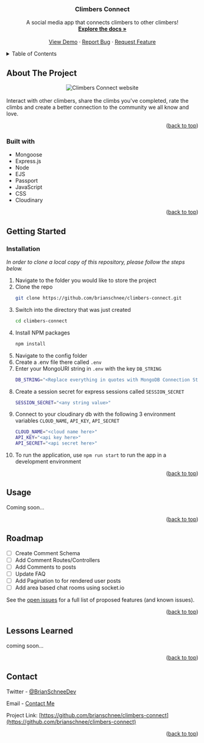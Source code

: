 <div align="center">
  <h3 align="center">Climbers Connect</h3>

  <p align="center">
    A social media app that connects climbers to other climbers!
    <br />
    <a href="https://github.com/brianschnee/climbers-connect#about-the-project"><strong>Explore the docs »</strong></a>
    <br />
    <br />
    <a href="https://comingsoon.com/">View Demo</a>
    ·
    <a href="https://github.com/brianschnee/climbers-connect/issues">Report Bug</a>
    ·
    <a href="https://github.com/brianschnee/climbers-connect/issues">Request Feature</a>
  </p>
</div>



<!-- TABLE OF CONTENTS -->
<details>
  <summary>Table of Contents</summary>
  <ol>
    <li>
      <a href="#about-the-project">About The Project</a>
      <ul>
        <li><a href="#built-with">Built With</a></li>
      </ul>
    </li>
    <li>
      <a href="#getting-started">Getting Started</a>
      <ul>
        <li><a href="#installation">Installation</a></li>
      </ul>
    </li>
    <li><a href="#usage">Usage</a></li>
    <li><a href="#roadmap">Roadmap</a></li>
    <li><a href="#lessons-learned">Lessons Learned</a></li>
    <li><a href="#contact">Contact</a></li>
  </ol>
</details>



<!-- ABOUT THE PROJECT -->
## About The Project

<div align="center">
  <img src="https://user-images.githubusercontent.com/77141303/194457376-05430a1b-5ffa-41ed-a240-bcf67051eab2.gif" alt="Climbers Connect website" />
</div>

<br/>
Interact with other climbers, share the climbs you've completed, rate the climbs and create a better connection to the community we all know and love.

<p align="right">(<a href="#readme-top">back to top</a>)</p>

### Built with

- Mongoose
- Express.js
- Node
- EJS
- Passport
- JavaScript
- CSS
- Cloudinary

<p align="right">(<a href="#readme-top">back to top</a>)</p>

<!-- GETTING STARTED -->
## Getting Started

### Installation

_In order to clone a local copy of this repository, please follow the steps below._

1. Navigate to the folder you would like to store the project
2. Clone the repo
   ```sh
   git clone https://github.com/brianschnee/climbers-connect.git
   ```
3. Switch into the directory that was just created
    ```sh
    cd climbers-connect
    ```
4. Install NPM packages
   ```sh
   npm install
   ```
5. Navigate to the config folder
6. Create a .env file there called `.env`
7. Enter your MongoURI string in `.env` with the key `DB_STRING`
   ```sh
   DB_STRING="<Replace everything in quotes with MongoDB Connection String>"
   ```
8. Create a session secret for express sessions called `SESSION_SECRET`
    ```sh
    SESSION_SECRET="<any string value>"
    ```
9. Connect to your cloudinary db with the following 3 environment variables `CLOUD_NAME`, `API_KEY`, `API_SECRET`
    ```sh
    CLOUD_NAME="<cloud name here>"
    API_KEY="<api key here>"
    API_SECRET="<api secret here>"
    ```
10. To run the application, use `npm run start` to run the app in a development environment

<p align="right">(<a href="#readme-top">back to top</a>)</p>



<!-- USAGE EXAMPLES -->
## Usage

Coming soon...


<p align="right">(<a href="#readme-top">back to top</a>)</p>


<!-- ROADMAP -->
## Roadmap

- [ ] Create Comment Schema 
- [ ] Add Comment Routes/Controllers
- [ ] Add Comments to posts
- [ ] Update FAQ
- [ ] Add Pagination to for rendered user posts
- [ ] Add area based chat rooms using socket.io

See the [open issues](https://github.com/brianschnee/climbers-connect/issues) for a full list of proposed features (and known issues).

<p align="right">(<a href="#readme-top">back to top</a>)</p>

<!-- Lessons Learned -->
## Lessons Learned

coming soon...

<p align="right">(<a href="#readme-top">back to top</a>)</p>


<!-- CONTACT -->
## Contact

Twitter - [@BrianSchneeDev](https://twitter.com/brianschneedev)

Email - [Contact Me](https://www.brianschnee.com/#contact)

Project Link: [https://github.com/brianschnee/climbers-connect](https://github.com/brianschnee/climbers-connect)

<p align="right">(<a href="#readme-top">back to top</a>)</p>
